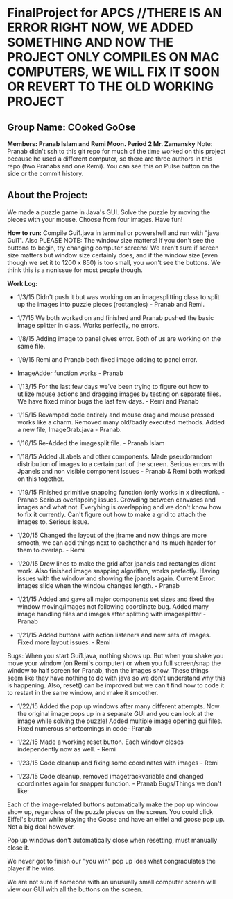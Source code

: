FinalProject for APCS //THERE IS AN ERROR RIGHT NOW, WE ADDED SOMETHING AND NOW THE PROJECT ONLY COMPILES ON MAC COMPUTERS,
WE WILL FIX IT SOON OR REVERT TO THE OLD WORKING PROJECT
============
Group Name: COoked GoOse
------------
**Members: Pranab Islam and Remi Moon. Period 2 Mr. Zamansky**
Note: Pranab didn't ssh to this git repo for much of the time worked on this project because he used a different computer, so there are three authors in this repo (two Pranabs and one Remi). You can see this on Pulse button on the side or the commit history. 

About the Project:
------------
We made a puzzle game in Java's GUI. Solve the puzzle by moving the pieces with your mouse. Choose from four images. Have fun! 

**How to run:**
Compile Gui1.java in terminal or powershell and run with "java Gui1". Also PLEASE NOTE: The window size matters! If you don't see the buttons to begin, try changing computer screens! We aren't sure if screen size matters but window size certainly does, and if the window size (even though we set it to 1200 x 850) is too small, you won't see the buttons. We think this is a nonissue for most people though. 

**Work Log:**

- 1/3/15  Didn't push it but was working on an imagesplitting class to split up the images into puzzle pieces (rectangles) - Pranab and Remi. 

- 1/7/15 We both worked on and finished and Pranab pushed the basic image splitter in class. Works perfectly, no errors.

- 1/8/15 Adding image to panel gives error. Both of us are working on the same file. 

- 1/9/15 Remi and Pranab both fixed image adding to panel error. 
- ImageAdder function works - Pranab
- 1/13/15 For the last few days we've been trying to figure out how to utilize mouse actions and dragging images by testing on separate files. We have fixed minor bugs the last few days. - Remi and Pranab

- 1/15/15 Revamped code entirely and mouse drag and mouse pressed works like a charm. Removed many old/badly executed methods. Added a new file, ImageGrab.java - Pranab. 
- 1/16/15 Re-Added the imagesplit file. - Pranab Islam


- 1/18/15 Added JLabels and other components. Made pseudorandom distribution of images to a certain part of the screen. Serious errors with Jpanels and non visible component issues - Pranab & Remi both worked on this together. 

- 1/19/15 Finished primitive snapping function (only works in x direction). - Pranab 
Serious overlapping issues. Crowding between canvases and images and what not. Everyhing is overlapping and we don't know how to fix it currently. Can't figure out how to make a grid to attach the images to. Serious issue. 

- 1/20/15 Changed the layout of the jframe and now things are more smooth, we can add things next to eachother and its much harder for them to overlap. - Remi 

- 1/20/15 Drew lines to make the grid after jpanels and rectangles didnt work. 
Also finished image snapping algorithm, works perfectly. Having issues with the window and showing the jpanels again. Current Error: images slide when the window changes length. - Pranab 

- 1/21/15 Added and gave all major components set sizes and fixed the window moving/images not following coordinate bug. Added many image handling files and images after splitting with imagesplitter - Pranab 

- 1/21/15 Added buttons with action listeners and new sets of images. Fixed more layout issues. - Remi

Bugs: When you start Gui1.java, nothing shows up. But when you shake you move your window  (on Remi's computer) or when you full screen/snap the window to half screen for Pranab, then the images show. These things seem like they have nothing to do with java so we don't understand why this is happening. Also, reset() can be improved but we can't find how to code it to restart in the same window, and make it smoother.

- 1/22/15 Added the pop up windows after many different attempts. Now the original image pops up in a separate GUI and you can look at the image while solving the puzzle! Added multiple image opening gui files. Fixed numerous shortcomings in code- Pranab

- 1/22/15 Made a working reset button. Each window closes independently now as well. - Remi
- 1/23/15 Code cleanup and fixing some coordinates with images - Remi
- 1/23/15 Code cleanup, removed imagetrackvariable and changed coordinates again for snapper function. - Pranab
Bugs/Things we don't like: 

Each of the image-related buttons automatically make the pop up window show up, regardless of the puzzle pieces on the screen. You could click Eiffel's button while playing the Goose and have an eiffel and goose pop up. Not a big deal however.

Pop up windows don't automatically close when resetting, must manually close it. 

We never got to finish our "you win" pop up idea what congradulates the player if he wins. 

We are not sure if someone with an unusually small computer screen will view our GUI with all the buttons on the screen. 

